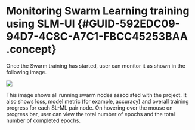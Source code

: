 # Monitoring Swarm Learning training using SLM-UI {#GUID-592EDC09-94D7-4C8C-A7C1-FBCC45253BAA .concept}

Once the Swarm training has started, user can monitor it as shown in the following image.

![](GUID-A3FBD18F-4C18-4797-9881-25F1AFD11FE7-high.png)

This image shows all running swarm nodes associated with the project. It also shows loss, model metric \(for example, accuracy\) and overall training progress for each SL-ML pair node. On hovering over the mouse on progress bar, user can view the total number of epochs and the total number of completed epochs.


